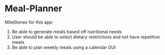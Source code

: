 # Meal-Planner

MileStones for this app:
1) Be able to generate meals based off nutritional needs
2) User should be able to select dietary restrictions and not have repetitive meals
3) Be able to plan weekly meals using a calendar GUI
